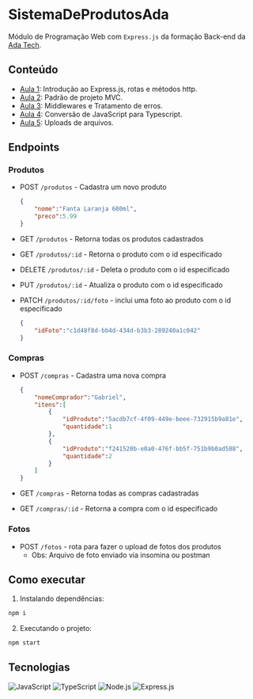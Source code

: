 # SistemaDeProdutosAda

Módulo de Programação Web com `Express.js` da formação Back-end da [Ada Tech](https://ada.tech/sou-aluno/programas/ifood-vem-ser-tech).

## Conteúdo

- [Aula 1](./aula1/cadastro-produtos/): Introdução ao Express.js, rotas e métodos http.
- [Aula 2](./aula2/): Padrão de projeto MVC.
- [Aula 3](./aula3/): Middlewares e Tratamento de erros.
- [Aula 4](./aula4/): Conversão de JavaScript para Typescript.
- [Aula 5](./aula5/): Uploads de arquivos.

## Endpoints

### Produtos

- POST `/produtos` - Cadastra um novo produto
    ```json
    {
	    "nome":"Fanta Laranja 600ml",
	    "preco":5.99
    }
    ```

- GET `/produtos` - Retorna todas os produtos cadastrados

- GET `/produtos/:id` - Retorna o produto com o id especificado

- DELETE `/produtos/:id` - Deleta o produto com o id especificado

- PUT `/produtos/:id` - Atualiza o produto com o id especificado

- PATCH `/produtos/:id/foto` - inclui uma foto ao produto com o id especificado
    ```json
    {
	    "idFoto":"c1d48f8d-bb4d-434d-b3b3-289240a1c042"
    }
    ```

### Compras

- POST `/compras` - Cadastra uma nova compra
    ```json
    {
	    "nomeComprador":"Gabriel",
	    "itens":[
	    	{
	    	    "idProduto":"5acdb7cf-4f09-449e-beee-732915b9a81e",
	    	    "quantidade":1
	    	},
	    	{
	    	    "idProduto":"f241520b-e0a0-476f-bb5f-751b9b0ad588",
	    	    "quantidade":2
	    	}
	    ]
    }
    ```

- GET `/compras` - Retorna todas as compras cadastradas

- GET `/compras/:id` - Retorna a compra com o id especificado

<!-- - DELETE `/compras/:id` - Deleta a compra com o id especificado

- PUT `/compras/:id` - Atualiza a compra com o id especificado -->

### Fotos

- POST `/fotos` - rota para fazer o upload de fotos dos produtos
    - Obs: Arquivo de foto enviado via insomina ou postman

## Como executar

1. Instalando dependências:
```bash
npm i 
```

2. Executando o projeto:
```bash
npm start
```

## Tecnologias

![JavaScript](https://img.shields.io/badge/JavaScript-F7DF1E.svg?style=for-the-badge&logo=JavaScript&logoColor=black)
![TypeScript](https://img.shields.io/badge/typescript-%23007ACC.svg?style=for-the-badge&logo=typescript&logoColor=white)
![Node.js](https://img.shields.io/badge/Node.js-339933.svg?style=for-the-badge&logo=nodedotjs&logoColor=white)
![Express.js](https://img.shields.io/badge/express.js-%23404d59.svg?style=for-the-badge&logo=express&logoColor=%2361DAFB)
<!-- ![MySQL](https://img.shields.io/badge/MySQL-4479A1.svg?style=for-the-badge&logo=MySQL&logoColor=white)
![Prisma](https://img.shields.io/badge/Prisma-3982CE?style=for-the-badge&logo=Prisma&logoColor=white) -->